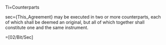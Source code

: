 Ti=Counterparts

sec={This_Agreement} may be executed in two or more counterparts, each of which shall be deemed an original, but all of which together shall constitute one and the same instrument.

=[02/Bit/Sec]
